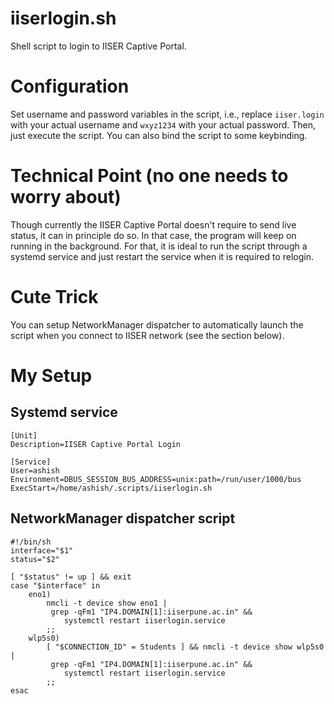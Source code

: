 # iiserlogin.sh

Shell script to login to IISER Captive Portal.

# Configuration

Set username and password variables in the script, i.e., replace `iiser.login`
with your actual username and `wxyz1234` with your actual password. Then, just
execute the script. You can also bind the script to some keybinding.

# Technical Point (no one needs to worry about)

Though currently the IISER Captive Portal doesn't require to send live status,
it can in principle do so. In that case, the program will keep on running in
the background. For that, it is ideal to run the script through a systemd
service and just restart the service when it is required to relogin.

# Cute Trick

You can setup NetworkManager dispatcher to automatically launch the script when
you connect to IISER network (see the section below).

# My Setup

## Systemd service

```
[Unit]
Description=IISER Captive Portal Login
 
[Service]
User=ashish
Environment=DBUS_SESSION_BUS_ADDRESS=unix:path=/run/user/1000/bus
ExecStart=/home/ashish/.scripts/iiserlogin.sh

```

## NetworkManager dispatcher script

```
#!/bin/sh
interface="$1"
status="$2"

[ "$status" != up ] && exit
case "$interface" in
    eno1)
        nmcli -t device show eno1 |
         grep -qFm1 "IP4.DOMAIN[1]:iiserpune.ac.in" &&
            systemctl restart iiserlogin.service
        ;;
    wlp5s0)
        [ "$CONNECTION_ID" = Students ] && nmcli -t device show wlp5s0 |
         grep -qFm1 "IP4.DOMAIN[1]:iiserpune.ac.in" &&
            systemctl restart iiserlogin.service
        ;;
esac

```
